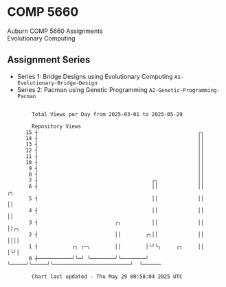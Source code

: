 # COMP 5660
Auburn COMP 5660 Assignments  
Evolutionary Computing

## Assignment Series
- Series 1: Bridge Designs using Evolutionary Computing `A1-Evolutionary-Bridge-Design`
- Series 2: Pacman using Genetic Programming `A2-Genetic-Programming-Pacman`

```

        Total Views per Day from 2025-03-01 to 2025-05-29

        Repository Views
      15 ┼                                                    ╭╮
      14 ┤                                                    ││
      13 ┤                                                    ││
      12 ┤                                                    ││
      11 ┤                                                    ││
      10 ┤                                                    ││
       9 ┤                                                    ││
       8 ┤                                                    ││
       7 ┤                                     ╭╮             ││
       6 ┤                                     ││             ││                         ╭╮
       5 ┤                                     ││             ││                         ││
       4 ┤                                     ││             ││                         ││
       3 ┤                         ╭╮          ││             ││                         ││╭╮
       2 ┤                         ││        ╭╮││             ││                         ││││
       1 ┤           ╭╮ ╭─╮        ││        │╰╯╰╮     ╭╮     ││                         │╰╯│
       0 ┼───────────╯╰─╯ ╰────────╯╰────────╯   ╰─────╯╰─────╯╰─────────────────────────╯  ╰──────

        Chart last updated - Thu May 29 00:58:04 2025 UTC
        
```
